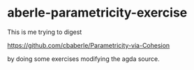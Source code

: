 aberle-parametricity-exercise
=============================

This is me trying to digest

https://github.com/cbaberle/Parametricity-via-Cohesion

by doing some exercises modifying the agda source.